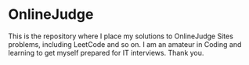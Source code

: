 OnlineJudge
===========
This is the repository where I place my solutions to OnlineJudge Sites problems, including LeetCode and so on.
I am an amateur in Coding and learning to get myself prepared for IT interviews.
Thank you.
